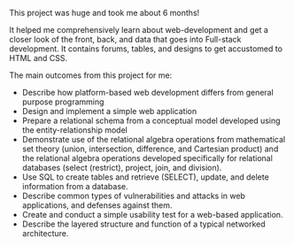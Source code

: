 This project was huge and took me about 6 months!

It helped me comprehensively learn about web-development and get a closer look of the front, back, and data that goes into Full-stack development.
It contains forums, tables, and designs to get accustomed to HTML and CSS.

The main outcomes from this project for me:

- Describe how platform-based web development differs from general purpose programming
- Design and implement a simple web application
- Prepare a relational schema from a conceptual model developed using the entity-relationship model
- Demonstrate use of the relational algebra operations from mathematical set theory (union, intersection, difference, and Cartesian product) and the relational algebra operations developed specifically for relational databases (select (restrict), project, join, and division).
- Use SQL to create tables and retrieve (SELECT), update, and delete information from a database.
- Describe common types of vulnerabilities and attacks in web applications, and defenses against them.
- Create and conduct a simple usability test for a web-based application.
- Describe the layered structure and function of a typical networked architecture.
